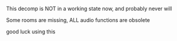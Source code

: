 This decomp is NOT in a working state now, and probably never will

Some rooms are missing, ALL audio functions are obsolete

good luck using this
